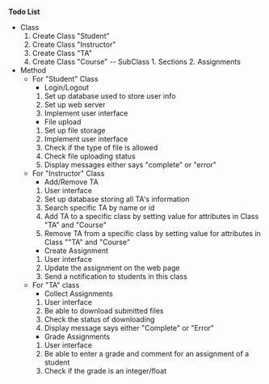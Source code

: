 **Todo List**
- Class
	1. Create Class "Student"
	2. Create Class "Instructor" 
	3. Create Class "TA"
	4. Create Class "Course"
		-- SubClass
			1. Sections
			2. Assignments
- Method
	- For "Student" Class
		- Login/Logout
		1. Set up database used to store user info
		2. Set up web server
		3. Implement user interface
		- File upload
		1. Set up file storage
		2. Implement user interface
		3. Check if the type of file is allowed 
		4. Check file uploading status 
		5. Display messages either says "complete" or "error"
	- For "Instructor" Class
		- Add/Remove TA
		1. User interface
		2. Set up database storing all TA's information
		3. Search specific TA by name or id
		4. Add TA to a specific class by setting value for attributes in Class "TA" and "Course"
		5. Remove TA from a specific class by setting value for attributes in Class ""TA" and "Course"
		- Create Assignment
		1. User interface
		2. Update the assignment on the web page
		3. Send a notification to students in this class
	 - For "TA" class
		 - Collect Assignments
		1. User interface
     	2. Be able to download submitted files 
		3. Check the status of downloading
		4. Display message says either "Complete" or "Error"
		- Grade Assignments
		1. User interface
		2. Be able to enter a grade and comment for an assignment of a student
		3. Check if the grade is an integer/float